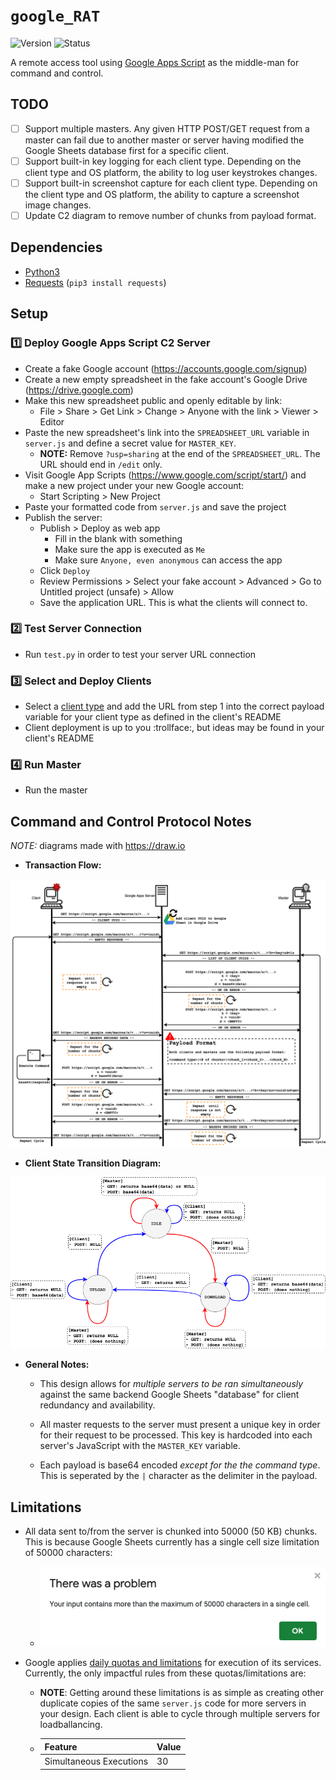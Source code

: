 # `google_RAT`
![Version](https://img.shields.io/static/v1?label=Version&message=1.0&color=blue&style=flat-square) ![Status](https://img.shields.io/static/v1?label=Status&message=Development&color=important&style=flat-square)

A remote access tool using [Google Apps Script](https://developers.google.com/apps-script) as the middle-man for command and control.

## TODO

- [ ] Support multiple masters. Any given HTTP POST/GET request from a master can fail due to another master or server having modified the Google Sheets database first for a specific client.
- [ ] Support built-in key logging for each client type. Depending on the client type and OS platform, the ability to log user keystrokes changes.
- [ ] Support built-in screenshot capture for each client type. Depending on the client type and OS platform, the ability to capture a screenshot image changes.
- [ ] Update C2 diagram to remove number of chunks from payload format.

## Dependencies

- [Python3](https://www.python.org/downloads/)
- [Requests](https://requests.readthedocs.io/en/master/) (`pip3 install requests`)

## Setup

### :one: Deploy Google Apps Script C2 Server

* Create a fake Google account (https://accounts.google.com/signup)
* Create a new empty spreadsheet in the fake account's Google Drive (https://drive.google.com)
* Make this new spreadsheet public and openly editable by link:
  * File > Share > Get Link > Change > Anyone with the link > Viewer > Editor
* Paste the new spreadsheet's link into the `SPREADSHEET_URL` variable in `server.js` and define a secret value for `MASTER_KEY`.
  * **NOTE:** Remove `?usp=sharing` at the end of the `SPREADSHEET_URL`. The URL should end in `/edit` only.
* Visit Google App Scripts (https://www.google.com/script/start/) and make a new project under your new Google account:
  * Start Scripting > New Project
* Paste your formatted code from `server.js` and save the project
* Publish the server:
  * Publish > Deploy as web app
    * Fill in the blank with something
    * Make sure the app is executed as `Me`
    * Make sure `Anyone, even anonymous` can access the app
  * Click `Deploy`
  * Review Permissions > Select your fake account > Advanced > Go to Untitled project (unsafe) > Allow
  * Save the application URL. This is what the clients will connect to.

### :two: Test Server Connection

- Run `test.py` in order to test your server URL connection

### :three: Select and Deploy Clients

- Select a [client type](./client) and add the URL from step 1 into the correct payload variable for your client type as defined in the client's README
- Client deployment is up to you :trollface:, but ideas may be found in your client's README

### :four: Run Master

- Run the master

## Command and Control Protocol Notes

_NOTE:_ diagrams made with https://draw.io

- **Transaction Flow:**

![architecture](./docs/architecture.png)

- **Client State Transition Diagram:**

![state](./docs/state.png)

- **General Notes:**

  - This design allows for _multiple servers to be ran simultaneously_ against the same backend Google Sheets "database" for client redundancy and availability.

  - All master requests to the server must present a unique key in order for their request to be processed. This key is hardcoded into each server's JavaScript with the `MASTER_KEY` variable.

  - Each payload is base64 encoded _except for the the command type_. This is seperated by the `|` character as the delimiter in the payload. 

## Limitations

- All data sent to/from the server is chunked into 50000 (50 KB) chunks. This is because Google Sheets currently has a single cell size limitation of 50000 characters:

  - ![google_sheets_limitation](./docs/google_sheets_limitation.png)

- Google applies [daily quotas and limitations](https://developers.google.com/apps-script/guides/services/quotas) for execution of its services. Currently, the only impactful rules from these quotas/limitations are:

  - **NOTE**: Getting around these limitations is as simple as creating other duplicate copies of the same `server.js` code for more servers in your design. Each client is able to cycle through multiple servers for loadballancing.

  - | Feature                 | Value |
    | ----------------------- | ----- |
    | Simultaneous Executions | 30    |
  


